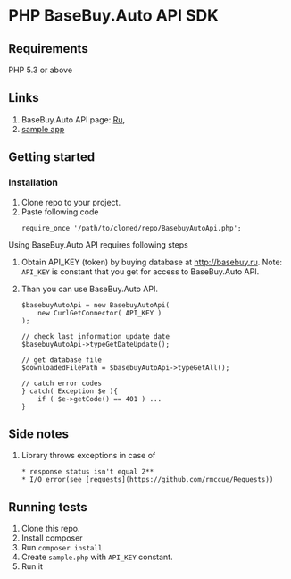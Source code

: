 # PHP BaseBuy.Auto API SDK

## Requirements

PHP 5.3 or above


## Links

1. BaseBuy.Auto API page: [Ru](http://api.basebuy.ru/api/auto/v1/),
2. [sample app](https://github.com/basebuy/basebuy-auto-sdk-php/blob/master/sample.php)

## Getting started

### Installation

1. Clone repo to your project.
2. Paste following code
    ```
    require_once '/path/to/cloned/repo/BasebuyAutoApi.php';
    ```

Using BaseBuy.Auto API requires following steps

1. Obtain API_KEY (token) by buying database at http://basebuy.ru.
Note: `API_KEY` is constant that you get for access to BaseBuy.Auto API.

2. Than you can use BaseBuy.Auto API.

    ```
    $basebuyAutoApi = new BasebuyAutoApi(
        new CurlGetConnector( API_KEY )
    );

    // check last information update date
    $basebuyAutoApi->typeGetDateUpdate();

    // get database file
    $downloadedFilePath = $basebuyAutoApi->typeGetAll();

    // catch error codes
    } catch( Exception $e ){
        if ( $e->getCode() == 401 ) ...
    }
    ```



## Side notes

1. Library throws exceptions in case of

    ```
    * response status isn't equal 2**
    * I/O error(see [requests](https://github.com/rmccue/Requests))
    ```


## Running tests

1. Clone this repo.
2. Install composer
3. Run `composer install`
4. Create `sample.php` with `API_KEY` constant.
6. Run it
